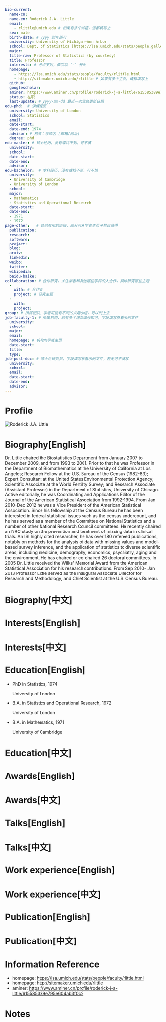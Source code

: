 ```yaml
---
bio-current:
  name-cn: 
  name-en: Roderick J.A. Little
  email: 
    - rlittle@umich.edu # 如果有多个邮箱，请都填写上
  sex: male
  birth-date: # yyyy 到年即可
  university: University of Michigan—Ann Arbor 
  school: Dept, of Statistics [https://lsa.umich.edu/stats/people.gallery.html#tag=stats&tagns=michigan-lsa] # 格式：学院名称[学院官网链接]
  major: 
  title-raw: Professor of Statistics (by courtesy)
  title: Professor
  interests: # 分点罗列，依次以 ‘-’ 开头
  homepage: 
    - https://lsa.umich.edu/stats/people/faculty/rlittle.html 
    - http://sitemaker.umich.edu/rlittle # 如果有多个主页，请都填写上
  github: 
  googlescholar:  
  aminer: https://www.aminer.cn/profile/roderick-j-a-little/615585389e795e604ab3f0c2 # 从这里查找 https://www.aminer.org/search/person
  status: 在职
  last-update: # yyyy-mm-dd 最近一次信息更新日期
edu-phd:  # 读博经历
  university: University of London
  school: Statistics
  email: 
  date-start: 
  date-end: 1974
  advisor: # 格式：导师名 [邮箱/网址]
  degree: phd
edu-master: # 硕士经历，没有或找不到，可不填
  university: 
  school: 
  date-start: 
  date-end:
  advisor:
edu-bachelor:  # 本科经历，没有或找不到，可不填
  university:
  - University of Cambridge 
  - University of London
  school: 
  major: 
  - Mathematics
  - Statistics and Operational Research
  date-start: 
  date-end: 
  - 1971
  - 1972
page-other:   # 其他有用的链接，部分可从学者主页子栏目获得
  publication: 
  research: 
  software: 
  project: 
  blog: 
  arxiv: 
  linkedin: 
  weibo:
  twitter:
  wikipedia:
  baidu-baike:
collaboration: # 合作研究，关注学者和其他哪些学科的人合作，具体研究哪些主题
  - 
    with: # 合作者
    project: # 研究主题
  - 
    with: 
    project: 
group: # 所属团队，学者可能有不同的兴趣小组，可以列上去
job-faculty-1: # 所属机构，若有多个增加编号即可，字段填写参看示例文件
  university: 
  school: 
  major: 
  email: 
  homepage: # 机构内学者主页
  date-start: 
  title: 
  type: 
job-post-doc: # 博士后研究员，字段填写参看示例文件，若无可不填写
  university: 
  school: 
  email: 
  date-start: 
  date-end: 
  advisor: 
---
```


# Profile

![Roderick J.A. Little](https://lsa.umich.edu/content/michigan-lsa/stats/en/people/faculty/rlittle/jcr:content/profileImage.transform/profile_square/image.jpg)

# Biography[English]

Dr. Little chaired the Biostatistics Department from January 2007 to December 2009, and from 1993 to 2001. Prior to that he was Professor in the Department of Biomathematics at the University of California at Los Angeles; Research Fellow at the U.S. Bureau of the Census (1982-83); Expert Consultant at the United States Environmental Protection Agency; Scientific Associate at the World Fertility Survey; and Research Associate (Assistant Professor) in the Department of Statistics, University of Chicago. Active editorially, he was Coordinating and Applications Editor of the Journal of the American Statistical Association from 1992-1994. From Jan 2010-Dec 2012 he was a Vice President of the American Statistical Association. Since his fellowship at the Census Bureau he has been interested in federal statistical issues such as the census undercount, and he has served as a member of the Committee on National Statistics and a number of other National Research Council committees. He recently chaired an NRC study on the prevention and treatment of missing data in clinical trials. An ISI highly cited researcher, he has over 180 refereed publications, notably on methods for the analysis of data with missing values and model-based survey inference, and the application of statistics to diverse scientific areas, including medicine, demography, economics, psychiatry, aging and the environment. He has chaired or co-chaired 26 doctoral committees. In 2005 Dr. Little received the Wilks' Memorial Award from the American Statistical Association for his research contributions. From Sep 2010- Jan 2013 Professor Little served as the inaugural Associate Director for Research and Methodology, and Chief Scientist at the U.S. Census Bureau.

# Biography[中文]

# Interests[English]

# Interests[中文]

# Education[English]

- PhD in Statistics, 1974
    
    University of London 

- B.A. in Statistics and Operational Research, 1972
    
    University of London 

- B.A. in Mathematics, 1971
    
    University of Cambridge

# Education[中文]

# Awards[English]

# Awards[中文]

# Talks[English]

# Talks[中文]

# Work experience[English]

# Work experience[中文]

# Publication[English]

# Publication[中文]

# Information Reference

- homepage: https://lsa.umich.edu/stats/people/faculty/rlittle.html 
- homepage: http://sitemaker.umich.edu/rlittle
- aminer: https://www.aminer.cn/profile/roderick-j-a-little/615585389e795e604ab3f0c2

# Notes